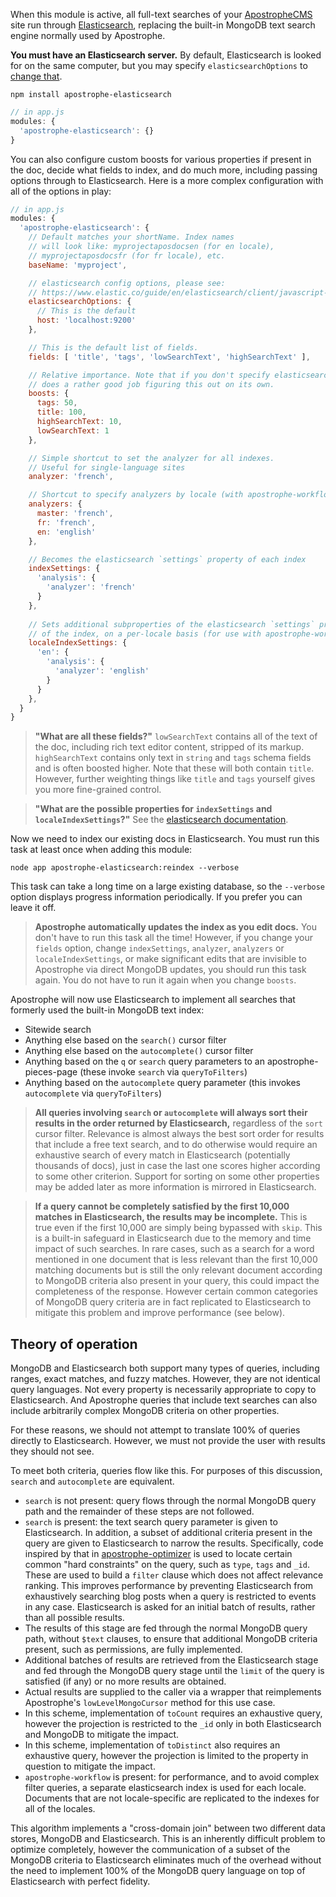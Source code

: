 When this module is active, all full-text searches of your [ApostropheCMS](https://apostrophecms.org) site run through [Elasticsearch](https://www.elastic.co/products/elasticsearch), replacing the built-in MongoDB text search engine normally used by Apostrophe.

**You must have an Elasticsearch server.** By default, Elasticsearch is looked for on the same computer, but you may specify `elasticsearchOptions` to [change that](https://www.elastic.co/guide/en/elasticsearch/client/javascript-api/current/configuration.html#config-options).

```
npm install apostrophe-elasticsearch
```

```javascript
// in app.js
modules: {
  'apostrophe-elasticsearch': {}
}
```

You can also configure custom boosts for various properties if present in the doc, decide what fields to index, and do much more, including passing options through to Elasticsearch. Here is a more complex configuration with all of the options in play:

```javascript
// in app.js
modules: {
  'apostrophe-elasticsearch': {
    // Default matches your shortName. Index names
    // will look like: myprojectaposdocsen (for en locale),
    // myprojectaposdocsfr (for fr locale), etc.
    baseName: 'myproject',

    // elasticsearch config options, please see:
    // https://www.elastic.co/guide/en/elasticsearch/client/javascript-api/current/configuration.html#config-options
    elasticsearchOptions: {
      // This is the default
      host: 'localhost:9200'
    },

    // This is the default list of fields.
    fields: [ 'title', 'tags', 'lowSearchText', 'highSearchText' ],

    // Relative importance. Note that if you don't specify elasticsearch
    // does a rather good job figuring this out on its own.
    boosts: {
      tags: 50,
      title: 100,
      highSearchText: 10,
      lowSearchText: 1
    },

    // Simple shortcut to set the analyzer for all indexes.
    // Useful for single-language sites
    analyzer: 'french',

    // Shortcut to specify analyzers by locale (with apostrophe-workflow)
    analyzers: {
      master: 'french',
      fr: 'french',
      en: 'english'
    },

    // Becomes the elasticsearch `settings` property of each index
    indexSettings: {
      'analysis': {
        'analyzer': 'french'
      }
    },
    
    // Sets additional subproperties of the elasticsearch `settings` property
    // of the index, on a per-locale basis (for use with apostrophe-workflow)
    localeIndexSettings: {
      'en': {
        'analysis': {
          'analyzer': 'english'
        }
      }
    },
  }
}
```

> **"What are all these fields?"** `lowSearchText` contains all of the text of the doc, including rich text editor content, stripped of its markup. `highSearchText` contains only text in `string` and `tags` schema fields and is often boosted higher. Note that these will both contain `title`. However, further weighting things like `title` and `tags` yourself gives you more fine-grained control.

> **"What are the possible properties for `indexSettings` and `localeIndexSettings`?"** See the [elasticsearch documentation](https://www.elastic.co/guide/en/elasticsearch/reference/current/index-modules.html).

Now we need to index our existing docs in Elasticsearch. You must run this task at least once when adding this module:

```
node app apostrophe-elasticsearch:reindex --verbose
```

This task can take a long time on a large existing database, so the `--verbose` option displays progress information periodically. If you prefer you can leave it off.

> **Apostrophe automatically updates the index as you edit docs.** You don't have to run this task all the time! However, if you change your `fields` option, change `indexSettings`, `analyzer`, `analyzers` or `localeIndexSettings`, or make significant edits that are invisible to Apostrophe via direct MongoDB updates, you should run this task again. You do not have to run it again when you change `boosts`.

Apostrophe will now use Elasticsearch to implement all searches that formerly used the built-in MongoDB text index:

* Sitewide search
* Anything else based on the `search()` cursor filter
* Anything else based on the `autocomplete()`  cursor filter
* Anything based on the `q` or `search` query parameters to an apostrophe-pieces-page (these invoke `search` via `queryToFilters`)
* Anything based on the `autocomplete` query parameter (this invokes `autocomplete` via `queryToFilters`)

> **All queries involving `search` or `autocomplete` will always sort their results in the order returned by Elasticsearch,** regardless of the `sort` cursor filter. Relevance is almost always the best sort order for results that include a free text search, and to do otherwise would require an exhaustive search of every match in Elasticsearch (potentially thousands of docs), just in case the last one scores higher according to some other criterion. Support for sorting on some other properties may be added later as more information is mirrored in Elasticsearch.

> **If a query cannot be completely satisfied by the first 10,000 matches in Elasticsearch, the results may be incomplete.** This is true even if the first 10,000 are simply being bypassed with `skip`. This is a built-in safeguard in Elasticsearch due to the memory and time impact of such searches. In rare cases, such as a search for a word mentioned in one document that is less relevant than the first 10,000 matching documents but is still the only relevant document according to MongoDB criteria also present in your query, this could impact the completeness of the response. However certain common categories of MongoDB query criteria are in fact replicated to Elasticsearch to mitigate this problem and improve performance (see below).

## Theory of operation

MongoDB and Elasticsearch both support many types of queries, including ranges, exact matches, and fuzzy matches. However, they are not identical query languages. Not every property is necessarily appropriate to copy to Elasticsearch. And Apostrophe queries that include text searches can also include arbitrarily complex MongoDB criteria on other properties.

For these reasons, we should not attempt to translate 100% of queries directly to Elasticsearch. However, we must not provide the user with results they should not see.

To meet both criteria, queries flow like this. For purposes of this discussion, `search` and `autocomplete` are equivalent.

* `search` is not present: query flows through the normal MongoDB query path and the remainder of these steps are not followed.
* `search` is present: the text search query parameter is given to Elasticsearch. In addition, a subset of additional criteria present in the query are given to Elasticsearch to narrow the results. Specifically, code inspired by that in [apostrophe-optimizer](https://npmjs.org/package/apostrophe-optimizer) is used to locate certain common "hard constraints" on the query, such as `type`, `tags` and `_id`. These are used to build a `filter` clause which does not affect relevance ranking. This improves performance by preventing Elasticsearch from exhaustively searching blog posts when a query is restricted to events in any case. Elasticsearch is asked for an initial batch of results, rather than all possible results.
* The results of this stage are fed through the normal MongoDB query path, without `$text` clauses, to ensure that additional MongoDB criteria present, such as permissions, are fully implemented.
* Additional batches of results are retrieved from the Elasticsearch stage and fed through the MongoDB query stage until the `limit` of the query is satisfied (if any) or no more results are obtained.
* Actual results are supplied to the caller via a wrapper that reimplements Apostrophe's `lowLevelMongoCursor` method for this use case.
* In this scheme, implementation of `toCount` requires an exhaustive query, however the projection is restricted to the `_id` only in both Elasticsearch and MongoDB to mitigate the impact.
* In this scheme, implementation of `toDistinct` also requires an exhaustive query, however the projection is limited to the property in question to mitigate the impact.
* `apostrophe-workflow` is present: for performance, and to avoid complex filter queries, a separate elasticsearch index is used for each locale. Documents that are not locale-specific are replicated to the indexes for all of the locales. 

This algorithm implements a "cross-domain join" between two different data stores, MongoDB and Elasticsearch. This is an inherently difficult problem to optimize completely, however the communication of a subset of the MongoDB criteria to Elasticsearch eliminates much of the overhead without the need to implement 100% of the MongoDB query language on top of Elasticsearch with perfect fidelity.
